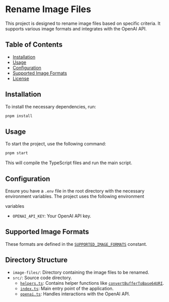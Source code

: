 
# Rename Image Files

This project is designed to rename image files based on specific criteria. It supports various image formats and integrates with the OpenAI API.

## Table of Contents

- [Installation](#installation)
- [Usage](#usage)
- [Configuration](#configuration)
- [Supported Image Formats](#supported-image-formats)
- [License](#license)

## Installation

To install the necessary dependencies, run:

```sh
pnpm install
```

## Usage

To start the project, use the following command:

```sh
pnpm start
```

This will compile the TypeScript files and run the main script.

## Configuration

Ensure you have a `.env` file in the root directory with the necessary environment variables. The project uses the following environment

 variables


- `OPENAI_API_KEY`: Your OpenAI API key.

## Supported Image Formats

These formats are defined in the [`SUPPORTED_IMAGE_FORMATS`](src/index.ts) constant.

## Directory Structure

- `image-files/`: Directory containing the image files to be renamed.
- `src/`: Source code directory.
  - [`helpers.ts`](src/helpers.ts): Contains helper functions like [`convertBufferToBase64URI`](src/helpers.ts).
  - [`index.ts`](src/index.ts): Main entry point of the application.
  - [`openai.ts`](src/openai.ts): Handles interactions with the OpenAI API.
